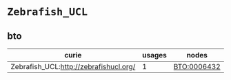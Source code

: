 # `Zebrafish_UCL`

## bto

| curie                                  |   usages | nodes                                             |
|----------------------------------------|----------|---------------------------------------------------|
| Zebrafish_UCL:http://zebrafishucl.org/ |        1 | [BTO:0006432](https://bioregistry.io/BTO:0006432) |

